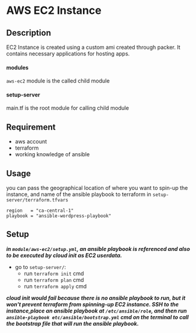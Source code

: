 # AWS EC2 Instance

## Description
EC2 Instance is created using a custom ami created through packer. It contains necessary applications for hosting apps.

#### modules
`aws-ec2` module is the called child module

#### setup-server
main.tf is the root module for calling child module

## Requirement
- aws account
- terraform
- working knowledge of ansible

## Usage
you can pass the geographical location of where you want to spin-up the instance, and name of the ansible playbook to terraform in `setup-server/terraform.tfvars`

~~~
region   = "ca-central-1" 
playbook = "ansible-wordpress-playbook" 
~~~

## Setup
***in `module/aws-ec2/setup.yml`, an ansible playbook is referenced and also to be executed by cloud init as EC2 userdata.***

- go to `setup-server/`:
    - run `terraform init` cmd
    - run `terraform plan` cmd
    - run `terraform apply` cmd

***cloud init would fail because there is no ansible playbook to run, but it won't prevent terraform from spinning-up EC2 instance. SSH to the instance,place an ansible playbook at `/etc/ansible/role`, and then run `ansible-playbook etc/ansible/bootstrap.yml` cmd on the terminal to call the bootstrap file that will run the ansible playbook.***